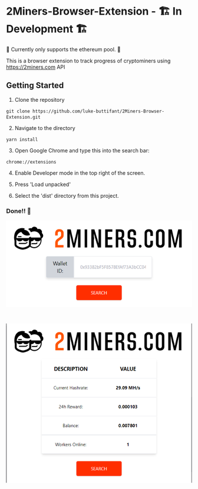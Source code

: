 # 2Miners-Browser-Extension - :building_construction: In Development :building_construction:
:stop_sign: Currently only supports the ethereum pool. :stop_sign:

This is a browser extension to track progress of cryptominers using https://2miners.com API

## Getting Started

1. Clone the repository

```
git clone https://github.com/luke-buttifant/2Miners-Browser-Extension.git
```

2. Navigate to the directory

```
yarn install
```

3. Open Google Chrome and type this into the search bar:

```
chrome://extensions
```

4. Enable Developer mode in the top right of the screen.

5. Press 'Load unpacked'

6. Select the 'dist' directory from this project. 

### Done!! :partying_face: 

<p align="center" >
  <img src="./src/images/thumbnail.png" align="center"/>
</p>
<br>
<p align="center">
  <img src="./src/images/thumbnail2.png" align="center" />
</p>
